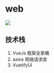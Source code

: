 # web

![]('http://i.51job.com/resume/ajax/image.php?type=attachment&userid=404823805&attachid=54735430') 

## 技术栈
1. VueJs 框架全家桶
2. axios 网络请求库
3. VuetifyUI



